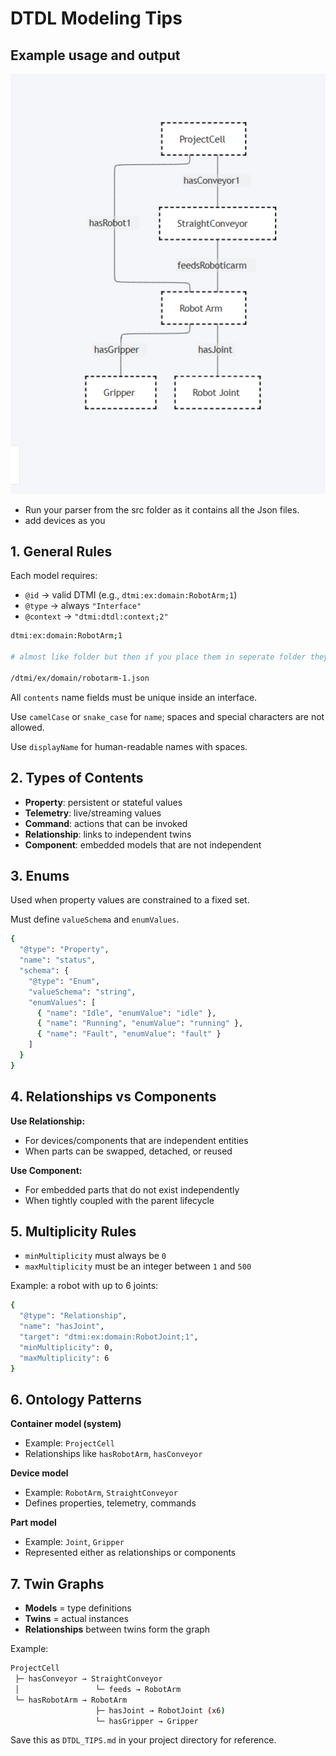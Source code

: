 # DTDL Modeling Tips

## Example usage and output

![Ontology for a project cell](images/Ontology_Test.png)

- Run your parser from the src folder as it contains all the Json files. 
- add devices as you 
## 1. General Rules

Each model requires:

- `@id` → valid DTMI (e.g., `dtmi:ex:domain:RobotArm;1`)
- `@type` → always `"Interface"`
- `@context` → `"dtmi:dtdl:context;2"`

```bash
dtmi:ex:domain:RobotArm;1  

# almost like folder but then if you place them in seperate folder they cant communicate

/dtmi/ex/domain/robotarm-1.json

```

All `contents` name fields must be unique inside an interface.

Use `camelCase` or `snake_case` for `name`; spaces and special characters are not allowed.

Use `displayName` for human-readable names with spaces.

## 2. Types of Contents

- **Property**: persistent or stateful values
- **Telemetry**: live/streaming values
- **Command**: actions that can be invoked
- **Relationship**: links to independent twins
- **Component**: embedded models that are not independent

## 3. Enums

Used when property values are constrained to a fixed set.

Must define `valueSchema` and `enumValues`.

```bash
{
  "@type": "Property",
  "name": "status",
  "schema": {
    "@type": "Enum",
    "valueSchema": "string",
    "enumValues": [
      { "name": "Idle", "enumValue": "idle" },
      { "name": "Running", "enumValue": "running" },
      { "name": "Fault", "enumValue": "fault" }
    ]
  }
}
```

## 4. Relationships vs Components

**Use Relationship:**

- For devices/components that are independent entities
- When parts can be swapped, detached, or reused

**Use Component:**

- For embedded parts that do not exist independently
- When tightly coupled with the parent lifecycle

## 5. Multiplicity Rules

- `minMultiplicity` must always be `0`
- `maxMultiplicity` must be an integer between `1` and `500`

Example: a robot with up to 6 joints:

```bash
{
  "@type": "Relationship",
  "name": "hasJoint",
  "target": "dtmi:ex:domain:RobotJoint;1",
  "minMultiplicity": 0,
  "maxMultiplicity": 6
}
```

## 6. Ontology Patterns

**Container model (system)**

- Example: `ProjectCell`
- Relationships like `hasRobotArm`, `hasConveyor`

**Device model**

- Example: `RobotArm`, `StraightConveyor`
- Defines properties, telemetry, commands

**Part model**

- Example: `Joint`, `Gripper`
- Represented either as relationships or components

## 7. Twin Graphs

- **Models** = type definitions
- **Twins** = actual instances
- **Relationships** between twins form the graph

Example:

```bash
ProjectCell
 ├─ hasConveyor → StraightConveyor
 │                 └─ feeds → RobotArm
 └─ hasRobotArm → RobotArm
                   ├─ hasJoint → RobotJoint (x6)
                   └─ hasGripper → Gripper
```

Save this as `DTDL_TIPS.md` in your project directory for reference.
